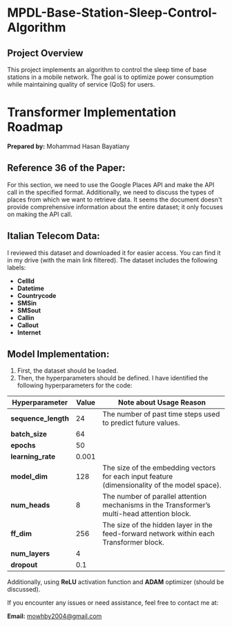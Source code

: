 # **MPDL-Base-Station-Sleep-Control-Algorithm**

## **Project Overview**
This project implements an algorithm to control the sleep time of base stations in a mobile network. The goal is to optimize power consumption while maintaining quality of service (QoS) for users.

# Transformer Implementation Roadmap

**Prepared by:** Mohammad Hasan Bayatiany

## Reference 36 of the Paper:
For this section, we need to use the Google Places API and make the API call in the specified format. Additionally, we need to discuss the types of places from which we want to retrieve data. It seems the document doesn't provide comprehensive information about the entire dataset; it only focuses on making the API call.

## Italian Telecom Data:
I reviewed this dataset and downloaded it for easier access. You can find it in my drive (with the main link filtered). The dataset includes the following labels:

- **CellId**
- **Datetime**
- **Countrycode**
- **SMSin**
- **SMSout**
- **Callin**
- **Callout**
- **Internet**

## Model Implementation:
1. First, the dataset should be loaded.
2. Then, the hyperparameters should be defined. I have identified the following hyperparameters for the code:

| Hyperparameter       | Value       | Note about Usage Reason                                              |
|----------------------|-------------|----------------------------------------------------------------------|
| **sequence_length**   | 24          | The number of past time steps used to predict future values.          |
| **batch_size**        | 64          |                                                                      |
| **epochs**            | 50          |                                                                      |
| **learning_rate**     | 0.001       |                                                                      |
| **model_dim**         | 128         | The size of the embedding vectors for each input feature (dimensionality of the model space). |
| **num_heads**         | 8           | The number of parallel attention mechanisms in the Transformer’s multi-head attention block. |
| **ff_dim**            | 256         | The size of the hidden layer in the feed-forward network within each Transformer block. |
| **num_layers**        | 4           |                                                                      |
| **dropout**           | 0.1         |                                                                      |

Additionally, using **ReLU** activation function and **ADAM** optimizer (should be discussed).


If you encounter any issues or need assistance, feel free to contact me at:

**Email:** mowhby2004@gmail.com
